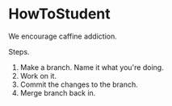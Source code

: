 # HowToStudent
We encourage caffine addiction.

Steps.

1. Make a branch. Name it what you're doing.
2. Work on it.
3. Commit the changes to the branch.
4. Merge branch back in.
